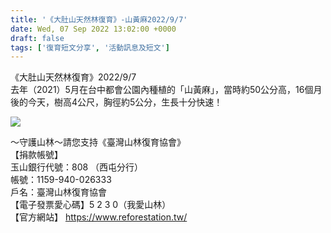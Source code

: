 ```yaml
---
title: '《大肚山天然林復育》-山黃麻2022/9/7'
date: Wed, 07 Sep 2022 13:02:00 +0000
draft: false
tags: ['復育短文分享', '活動訊息及短文']
---
```


《大肚山天然林復育》2022/9/7  
去年（2021）5月在台中都會公園內種植的「山黃麻」，當時約50公分高，16個月後的今天，樹高4公尺，胸徑約5公分，生長十分快速！

![](https://www.reforestation.tw/wp-content/uploads/2022/11/5A159324-D314-4428-A536-46F43C2E7551.jpeg)

～守護山林～請您支持《臺灣山林復育協會》  
【捐款帳號】  
玉山銀行代號：808 （西屯分行）  
帳號：1159-940-026333  
戶名：臺灣山林復育協會  
【電子發票愛心碼】5 2 3 0（我愛山林）  
【官方網站】 https://www.reforestation.tw/